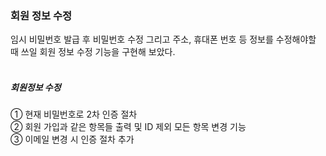 ### 회원 정보 수정

임시 비밀번호 발급 후 비밀번호 수정 그리고 주소, 휴대폰 번호 등 정보를 수정해야할 때 쓰일 회원 정보 수정 기능을 구현해 보았다.
<br/><br/>

##### 회원정보 수정

① 현재 비밀번호로 2차 인증 절차<br/>
② 회원 가입과 같은 항목들 출력 및 ID 제외 모든 항목 변경 기능<br/>
③ 이메일 변경 시 인증 절차 추가<br/>
